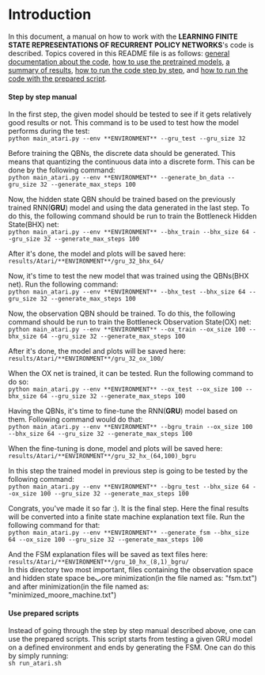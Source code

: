 # Introduction
In this document, a manual on how to work with the **LEARNING FINITE STATE REPRESENTATIONS OF RECURRENT POLICY NETWORKS**'s code is described.
Topics covered in this README file is as follows: [general documentation about the code](), [how to use the pretrained models](), [a summary of results](), [how to run the code step by step](#step-by-step-manual), and [how to run the code with the prepared script](#use-prepared-scripts).


#### Step by step manual
In the first step, the given model should be tested to see if it gets relatively good results or not. This command is to be used to test how the model performs during the test:
<br/>`python main_atari.py --env **ENVIRONMENT** --gru_test --gru_size 32`

Before training the QBNs, the discrete data should be generated. This means that quantizing the continuous data into a discrete form. This can be done by the following command:
<br/>`python main_atari.py --env **ENVIRONMENT** --generate_bn_data --gru_size 32 --generate_max_steps 100`

Now, the hidden state QBN should be trained based on the previously trained RNN(**GRU**) model and using the data generated in the last step. To do this, the following command should be run to train the Bottleneck Hidden State(BHX) net:
<br/>`python main_atari.py --env **ENVIRONMENT** --bhx_train --bhx_size 64 --gru_size 32 --generate_max_steps 100`

After it's done, the model and plots will be saved here:
<br/>`results/Atari/**ENVIRONMENT**/gru_32_bhx_64/`

Now, it's time to test the new model that was trained using the QBNs(BHX net). Run the following command:
<br/>`python main_atari.py --env **ENVIRONMENT** --bhx_test --bhx_size 64 --gru_size 32 --generate_max_steps 100`

Now, the observation QBN should be trained. To do this, the following command should be run to train the Bottleneck Observation State(OX) net:
<br/>`python main_atari.py --env **ENVIRONMENT** --ox_train --ox_size 100 --bhx_size 64 --gru_size 32 --generate_max_steps 100`

After it's done, the model and plots will be saved here:
<br/>`results/Atari/**ENVIRONMENT**/gru_32_ox_100/`

When the OX net is trained, it can be tested. Run the following command to do so:
<br/>`python main_atari.py --env **ENVIRONMENT** --ox_test --ox_size 100 --bhx_size 64 --gru_size 32 --generate_max_steps 100`

Having the QBNs, it's time to fine-tune the RNN(**GRU**) model based on them. Following command would do that:
<br/>`python main_atari.py --env **ENVIRONMENT** --bgru_train --ox_size 100 --bhx_size 64 --gru_size 32 --generate_max_steps 100`

When the fine-tuning is done, model and plots will be saved here:
<br/>`results/Atari/**ENVIRONMENT**/gru_32_hx_(64,100)_bgru`

In this step the trained model in previous step is going to be tested by the following command:
<br/>`python main_atari.py --env **ENVIRONMENT** --bgru_test --bhx_size 64 --ox_size 100 --gru_size 32 --generate_max_steps 100`

Congrats, you've made it so far :). It is the final step. Here the final results will be converted into a finite state machine explanation text file. Run the following command for that:
<br/>`python main_atari.py --env **ENVIRONMENT** --generate_fsm --bhx_size 64 --ox_size 100 --gru_size 32 --generate_max_steps 100`

And the FSM explanation files will be saved as text files here:
<br/>`results/Atari/**ENVIRONMENT**/gru_10_hx_(8,1)_bgru/`
<br/>In this directory two most important, files containing the observation space and hidden state space beبore minimization(in the file named as: "fsm.txt") and after minimization(in the file named as: "minimized_moore_machine.txt")


#### Use prepared scripts

Instead of going through the step by step manual described above, one can use the prepared scripts. This script starts from testing a given GRU model on a defined environment and ends by generating the FSM. One can do this by simply running:
<br/>`sh run_atari.sh` 
